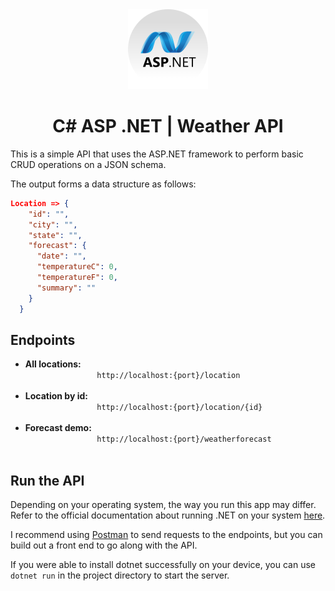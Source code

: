 <div align=center>
    <img src=./Images/asp-icon.png width=128 />
</div>
<div align=center>
    <h1>C# ASP .NET | Weather API</h1>
</div>
<div>
    <p>
        This is a simple API that uses the ASP.NET framework to perform basic CRUD operations
        on a JSON schema.
    </p>
    <p>
        The output forms a data structure as follows:
    </p>
</div>

```json
Location => {
    "id": "",
    "city": "",
    "state": "",
    "forecast": {
      "date": "",
      "temperatureC": 0,
      "temperatureF": 0,
      "summary": ""
    }
  }
```

<div>
    <h2>Endpoints</h2>
    <ul>
        <li>
        <b>All locations: </b>
            <code>
                http://localhost:{port}/location
            </code>
        </li>
        <li>
        <b>Location by id: </b>
            <code>
                http://localhost:{port}/location/{id}
            </code>
        </li>
        <li>
        <b>Forecast demo: </b>
            <code>
                http://localhost:{port}/weatherforecast
            </code>
        </li>
    </ul>
</div>

<div>
    <h2>Run the API</h2>
    <p>
        Depending on your operating system, the way you run this app may differ. Refer to the official documentation about running .NET on your system <a href=https://dotnet.microsoft.com>here</a>.
    </p>
    <p>
        I recommend using <a href=https://www.postman.com>Postman</a> to send requests to the endpoints, but you can build out a front end to go along with the API.
    </p>
    <p>
        If you were able to install dotnet successfully on your device, you can use <code>dotnet run</code> in the project directory to start the server.
    </p>
</div>